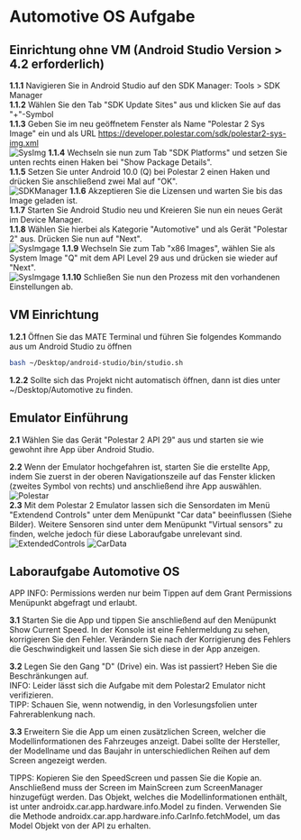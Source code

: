 # Automotive OS Aufgabe
## Einrichtung ohne VM (Android Studio Version > 4.2 erforderlich) 
**1.1.1** Navigieren Sie in Android Studio auf den SDK Manager: Tools > SDK Manager  <br />
**1.1.2** Wählen Sie den Tab "SDK Update Sites" aus und klicken Sie auf das "+"-Symbol  <br />
**1.1.3** Geben Sie im neu geöffnetem Fenster als Name "Polestar 2 Sys Image" ein und als
URL https://developer.polestar.com/sdk/polestar2-sys-img.xml  <br />
![SysImg](https://raw.githubusercontent.com/Leantar/Android-Derivates-Aufgaben/main/img/sysimg.png)
**1.1.4** Wechseln sie nun zum Tab "SDK Platforms" und setzen Sie unten rechts einen Haken bei "Show Package Details".  <br />
**1.1.5** Setzen Sie unter Android 10.0 (Q) bei Polestar 2 einen Haken und drücken Sie anschließend zwei Mal auf "OK".  <br />
![SDKManager](https://raw.githubusercontent.com/Leantar/Android-Derivates-Aufgaben/main/img/manager.png)
**1.1.6** Akzeptieren Sie die Lizensen und warten Sie bis das Image geladen ist.  <br />
**1.1.7** Starten Sie Android Studio neu und Kreieren Sie nun ein neues Gerät im Device Manager. <br />
**1.1.8** Wählen Sie hierbei als Kategorie "Automotive" und als Gerät "Polestar 2" aus. Drücken Sie nun auf "Next". <br />
![SysImgage](https://raw.githubusercontent.com/Leantar/Android-Derivates-Aufgaben/main/img/EmulatorScreen.png)
**1.1.9** Wechseln Sie zum Tab "x86 Images", wählen Sie als System Image "Q" mit dem API Level 29 aus und drücken sie wieder auf "Next". <br />
![SysImgage](https://raw.githubusercontent.com/Leantar/Android-Derivates-Aufgaben/main/img/SysImageAVD.png)
**1.1.10** Schließen Sie nun den Prozess mit den vorhandenen Einstellungen ab. <br />


## VM Einrichtung 
**1.2.1** Öffnen Sie das MATE Terminal und führen Sie folgendes Kommando aus um Android Studio zu öffnen
```bash
bash ~/Desktop/android-studio/bin/studio.sh
```
**1.2.2** Sollte sich das Projekt nicht automatisch öffnen, dann ist dies unter ~/Desktop/Automotive zu finden.

## Emulator Einführung

**2.1** Wählen Sie das Gerät "Polestar 2 API 29" aus und starten sie wie gewohnt ihre App über Android Studio.

**2.2** Wenn der Emulator hochgefahren ist, starten Sie die erstellte App, indem Sie zuerst in der oberen Navigationszeile
auf das Fenster klicken (zweites Symbol von rechts) und anschließend ihre App auswählen.
![Polestar](https://raw.githubusercontent.com/Leantar/Android-Derivates-Aufgaben/main/img/Polestar_Screen.png)
<br />
**2.3** Mit dem Polestar 2 Emulator lassen sich die Sensordaten im Menü "Extendend Controls" unter dem Menüpunkt
"Car data" beeinflussen (Siehe Bilder). Weitere Sensoren sind unter dem Menüpunkt "Virtual sensors" zu finden, welche jedoch für diese Laboraufgabe 
unrelevant sind.
<br />
![ExtendedControls](https://raw.githubusercontent.com/Leantar/Android-Derivates-Aufgaben/main/img/Extended_Controls.png)
![CarData](https://raw.githubusercontent.com/Leantar/Android-Derivates-Aufgaben/main/img/Car_Data.png)


## Laboraufgabe Automotive OS

APP INFO: Permissions werden nur beim Tippen auf dem Grant Permissions Menüpunkt abgefragt und erlaubt. 

**3.1** Starten Sie die App und tippen Sie anschließend auf den Menüpunkt Show Current Speed. In der Konsole ist eine Fehlermeldung zu sehen,
korrigieren Sie den Fehler. Verändern Sie nach der Korrigierung des Fehlers die Geschwindigkeit und lassen Sie sich diese in der App anzeigen.


**3.2** Legen Sie den Gang "D" (Drive) ein. Was ist passiert? 
Heben Sie die Beschränkungen auf. <br />
INFO: Leider lässt sich die Aufgabe mit dem Polestar2 Emulator nicht verifizieren. <br />
TIPP: Schauen Sie, wenn notwendig, in den Vorlesungsfolien unter Fahrerablenkung nach.

**3.3** Erweitern Sie die App um einen zusätzlichen Screen, welcher die Modellinformationen des Fahrzeuges anzeigt. 
Dabei sollte der Hersteller, der Modellname und das Baujahr in unterschiedlichen Reihen auf dem Screen angezeigt werden. 

TIPPS: Kopieren Sie den SpeedScreen und passen Sie die Kopie an. Anschließend muss der Screen im MainScreen zum ScreenManager hinzugefügt werden.
Das Objekt, welches die Modellinformationen enthält, ist unter androidx.car.app.hardware.info.Model zu finden.
Verwenden Sie die Methode androidx.car.app.hardware.info.CarInfo.fetchModel, um das Model Objekt von der API zu erhalten.
